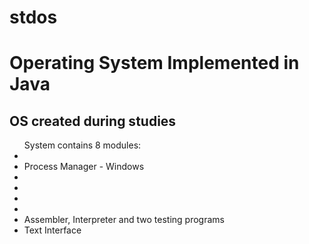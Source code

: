 # stdos
<h1>Operating System Implemented in Java</h1>

<h2>OS created during studies</h2>

<ul>System contains 8 modules: 
<li>
<li>Process Manager - Windows
<li>
<li>
<li>
<li>
<li>Assembler, Interpreter and two testing programs
<li>Text Interface
</ul>

